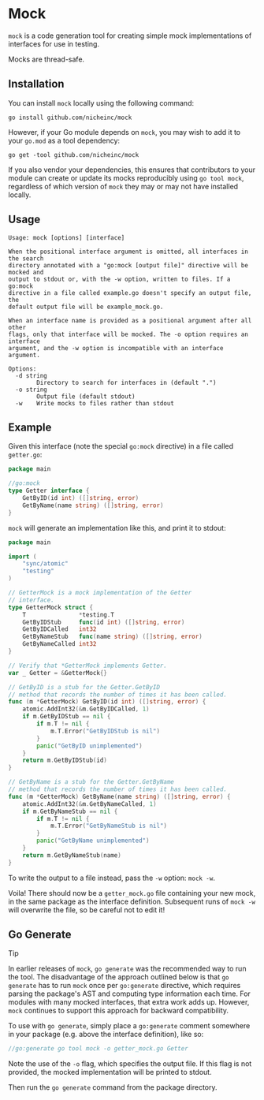 # Mock

`mock` is a code generation tool for creating simple mock implementations of
interfaces for use in testing.

Mocks are thread-safe.

## Installation

You can install `mock` locally using the following command:

```
go install github.com/nicheinc/mock
```

However, if your Go module depends on `mock`, you may wish to add it to your
`go.mod` as a tool dependency:

```
go get -tool github.com/nicheinc/mock
```

If you also vendor your dependencies, this ensures that contributors to your
module can create or update its mocks reproducibly using `go tool mock`,
regardless of which version of `mock` they may or may not have installed
locally.

## Usage

```
Usage: mock [options] [interface]

When the positional interface argument is omitted, all interfaces in the search
directory annotated with a "go:mock [output file]" directive will be mocked and
output to stdout or, with the -w option, written to files. If a go:mock
directive in a file called example.go doesn't specify an output file, the
default output file will be example_mock.go.

When an interface name is provided as a positional argument after all other
flags, only that interface will be mocked. The -o option requires an interface
argument, and the -w option is incompatible with an interface argument.

Options:
  -d string
        Directory to search for interfaces in (default ".")
  -o string
        Output file (default stdout)
  -w    Write mocks to files rather than stdout
```

## Example

Given this interface (note the special `go:mock` directive) in a file called
`getter.go`:

```go
package main

//go:mock
type Getter interface {
	GetByID(id int) ([]string, error)
	GetByName(name string) ([]string, error)
}
```

`mock` will generate an implementation like this, and print it to stdout:

```go
package main

import (
	"sync/atomic"
	"testing"
)

// GetterMock is a mock implementation of the Getter
// interface.
type GetterMock struct {
	T               *testing.T
	GetByIDStub     func(id int) ([]string, error)
	GetByIDCalled   int32
	GetByNameStub   func(name string) ([]string, error)
	GetByNameCalled int32
}

// Verify that *GetterMock implements Getter.
var _ Getter = &GetterMock{}

// GetByID is a stub for the Getter.GetByID
// method that records the number of times it has been called.
func (m *GetterMock) GetByID(id int) ([]string, error) {
	atomic.AddInt32(&m.GetByIDCalled, 1)
	if m.GetByIDStub == nil {
		if m.T != nil {
			m.T.Error("GetByIDStub is nil")
		}
		panic("GetByID unimplemented")
	}
	return m.GetByIDStub(id)
}

// GetByName is a stub for the Getter.GetByName
// method that records the number of times it has been called.
func (m *GetterMock) GetByName(name string) ([]string, error) {
	atomic.AddInt32(&m.GetByNameCalled, 1)
	if m.GetByNameStub == nil {
		if m.T != nil {
			m.T.Error("GetByNameStub is nil")
		}
		panic("GetByName unimplemented")
	}
	return m.GetByNameStub(name)
}
```

To write the output to a file instead, pass the `-w` option: `mock -w`.

Voila! There should now be a `getter_mock.go` file containing your new mock, in
the same package as the interface definition. Subsequent runs of `mock -w` will
overwrite the file, so be careful not to edit it!

## Go Generate

> [!tip]
>
> In earlier releases of `mock`, `go generate` was the recommended way to run
> the tool. The disadvantage of the approach outlined below is that
> `go generate` has to run `mock` once per `go:generate` directive, which
> requires parsing the package's AST and computing type information each time.
> For modules with many mocked interfaces, that extra work adds up. However,
> `mock` continues to support this approach for backward compatibility.

To use with `go generate`, simply place a `go:generate` comment somewhere in
your package (e.g. above the interface definition), like so:

```go
//go:generate go tool mock -o getter_mock.go Getter
```

Note the use of the `-o` flag, which specifies the output file. If this flag is
not provided, the mocked implementation will be printed to stdout.

Then run the `go generate` command from the package directory.
